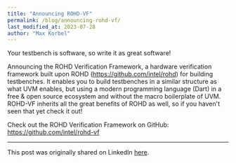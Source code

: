 ```yaml
---
title: "Announcing ROHD-VF"
permalink: /blog/announcing-rohd-vf/
last_modified_at: 2023-07-28
author: "Max Korbel"
---
```


Your testbench is software, so write it as great software!

Announcing the ROHD Verification Framework, a hardware verification framework built upon ROHD (<https://github.com/intel/rohd>) for building testbenches.  It enables you to build testbenches in a similar structure as what UVM enables, but using a modern programming language (Dart) in a free & open source ecosystem and without the macro boilerplate of UVM.  ROHD-VF inherits all the great benefits of ROHD as well, so if you haven't seen that yet check it out!

Check out the ROHD Verification Framework on GitHub:
<https://github.com/intel/rohd-vf>

--------------

This post was originally shared on LinkedIn [here](https://www.linkedin.com/posts/maxkorbel_github-intelrohd-vf-the-rohd-verification-activity-6865329344525557760-BR-3?utm_source=share&utm_medium=member_desktop).
